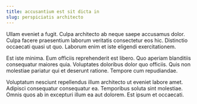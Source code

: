 ```yaml
---
title: accusantium est sit dicta in
slug: perspiciatis architecto
---
```


Ullam eveniet a fugit. Culpa architecto ab neque saepe accusamus dolor. Culpa facere praesentium laborum veritatis consectetur eos hic. Distinctio occaecati quasi ut quo. Laborum enim et iste eligendi exercitationem.

Est iste minima. Eum officiis reprehenderit est libero. Quo aperiam blanditiis consequatur maiores quia. Voluptates doloribus dolor quo officiis. Quis non molestiae pariatur qui et deserunt ratione. Tempore cum repudiandae.

Voluptatum nesciunt repellendus illum architecto ut eveniet labore amet. Adipisci consequatur consequatur ea. Temporibus soluta sint molestiae. Omnis quos ab in excepturi illum ea aut dolorem. Est ipsum et occaecati.
